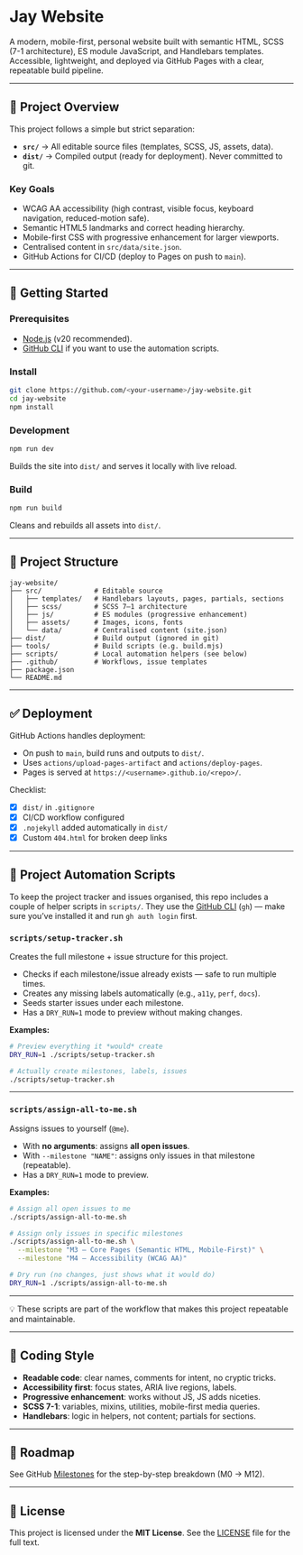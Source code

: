 # Jay Website

A modern, mobile-first, personal website built with semantic HTML, SCSS (7-1 architecture), ES module JavaScript, and Handlebars templates.  Accessible, lightweight, and deployed via GitHub Pages with a clear, repeatable build pipeline.

---

## 📖 Project Overview

This project follows a simple but strict separation:

- **`src/`** → All editable source files (templates, SCSS, JS, assets, data).  
- **`dist/`** → Compiled output (ready for deployment). Never committed to git.  

### Key Goals
- WCAG AA accessibility (high contrast, visible focus, keyboard navigation, reduced-motion safe).  
- Semantic HTML5 landmarks and correct heading hierarchy.  
- Mobile-first CSS with progressive enhancement for larger viewports.  
- Centralised content in `src/data/site.json`.  
- GitHub Actions for CI/CD (deploy to Pages on push to `main`).  

---

## 🚀 Getting Started

### Prerequisites
- [Node.js](https://nodejs.org/) (v20 recommended).  
- [GitHub CLI](https://cli.github.com/) if you want to use the automation scripts.  

### Install
```bash
git clone https://github.com/<your-username>/jay-website.git
cd jay-website
npm install
````

### Development

```bash
npm run dev
```

Builds the site into `dist/` and serves it locally with live reload.

### Build

```bash
npm run build
```

Cleans and rebuilds all assets into `dist/`.

---

## 🧩 Project Structure

```
jay-website/
├── src/             # Editable source
│   ├── templates/   # Handlebars layouts, pages, partials, sections
│   ├── scss/        # SCSS 7–1 architecture
│   ├── js/          # ES modules (progressive enhancement)
│   ├── assets/      # Images, icons, fonts
│   └── data/        # Centralised content (site.json)
├── dist/            # Build output (ignored in git)
├── tools/           # Build scripts (e.g. build.mjs)
├── scripts/         # Local automation helpers (see below)
├── .github/         # Workflows, issue templates
├── package.json
└── README.md
```

---

## ✅ Deployment

GitHub Actions handles deployment:

* On push to `main`, build runs and outputs to `dist/`.
* Uses `actions/upload-pages-artifact` and `actions/deploy-pages`.
* Pages is served at `https://<username>.github.io/<repo>/`.

Checklist:

* [x] `dist/` in `.gitignore`
* [x] CI/CD workflow configured
* [x] `.nojekyll` added automatically in `dist/`
* [x] Custom `404.html` for broken deep links

---

## 🔧 Project Automation Scripts

To keep the project tracker and issues organised, this repo includes a couple of helper scripts in `scripts/`.
They use the [GitHub CLI](https://cli.github.com/) (`gh`) — make sure you’ve installed it and run `gh auth login` first.

### `scripts/setup-tracker.sh`

Creates the full milestone + issue structure for this project.

* Checks if each milestone/issue already exists — safe to run multiple times.
* Creates any missing labels automatically (e.g., `a11y`, `perf`, `docs`).
* Seeds starter issues under each milestone.
* Has a `DRY_RUN=1` mode to preview without making changes.

**Examples:**

```bash
# Preview everything it *would* create
DRY_RUN=1 ./scripts/setup-tracker.sh

# Actually create milestones, labels, issues
./scripts/setup-tracker.sh
```

---

### `scripts/assign-all-to-me.sh`

Assigns issues to yourself (`@me`).

* With **no arguments**: assigns **all open issues**.
* With `--milestone "NAME"`: assigns only issues in that milestone (repeatable).
* Has a `DRY_RUN=1` mode to preview.

**Examples:**

```bash
# Assign all open issues to me
./scripts/assign-all-to-me.sh

# Assign only issues in specific milestones
./scripts/assign-all-to-me.sh \
  --milestone "M3 — Core Pages (Semantic HTML, Mobile-First)" \
  --milestone "M4 — Accessibility (WCAG AA)"

# Dry run (no changes, just shows what it would do)
DRY_RUN=1 ./scripts/assign-all-to-me.sh
```

---

💡 These scripts are part of the workflow that makes this project repeatable and maintainable.

---

## 📝 Coding Style

* **Readable code**: clear names, comments for intent, no cryptic tricks.
* **Accessibility first**: focus states, ARIA live regions, labels.
* **Progressive enhancement**: works without JS, JS adds niceties.
* **SCSS 7-1**: variables, mixins, utilities, mobile-first media queries.
* **Handlebars**: logic in helpers, not content; partials for sections.

---

## 📌 Roadmap

See GitHub [Milestones](https://github.com/jaygtel/jay-website/milestones) for the step-by-step breakdown (M0 → M12).

---

## 📄 License

This project is licensed under the **MIT License**.  See the [LICENSE](LICENSE) file for the full text.